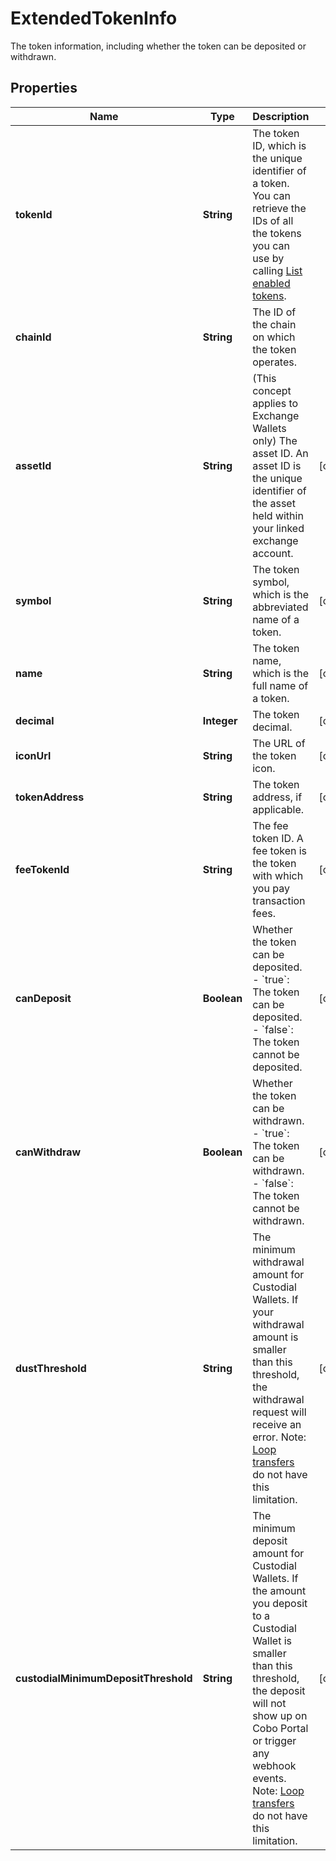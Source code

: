 

# ExtendedTokenInfo

The token information, including whether the token can be deposited or withdrawn.

## Properties

| Name | Type | Description | Notes |
|------------ | ------------- | ------------- | -------------|
|**tokenId** | **String** | The token ID, which is the unique identifier of a token. You can retrieve the IDs of all the tokens you can use by calling [List enabled tokens](/v2/api-references/wallets/list-enabled-tokens). |  |
|**chainId** | **String** | The ID of the chain on which the token operates. |  |
|**assetId** | **String** | (This concept applies to Exchange Wallets only) The asset ID. An asset ID is the unique identifier of the asset held within your linked exchange account. |  [optional] |
|**symbol** | **String** | The token symbol, which is the abbreviated name of a token. |  [optional] |
|**name** | **String** | The token name, which is the full name of a token. |  [optional] |
|**decimal** | **Integer** | The token decimal. |  [optional] |
|**iconUrl** | **String** | The URL of the token icon. |  [optional] |
|**tokenAddress** | **String** | The token address, if applicable. |  [optional] |
|**feeTokenId** | **String** | The fee token ID. A fee token is the token with which you pay transaction fees. |  [optional] |
|**canDeposit** | **Boolean** | Whether the token can be deposited.  - &#x60;true&#x60;: The token can be deposited.  - &#x60;false&#x60;: The token cannot be deposited.  |  [optional] |
|**canWithdraw** | **Boolean** | Whether the token can be withdrawn.  - &#x60;true&#x60;: The token can be withdrawn.  - &#x60;false&#x60;: The token cannot be withdrawn.  |  [optional] |
|**dustThreshold** | **String** | The minimum withdrawal amount for Custodial Wallets. If your withdrawal amount is smaller than this threshold, the withdrawal request will receive an error.  Note: [Loop transfers](https://loop.top/) do not have this limitation.  |  [optional] |
|**custodialMinimumDepositThreshold** | **String** | The minimum deposit amount for Custodial Wallets. If the amount you deposit to a Custodial Wallet is smaller than this threshold, the deposit will not show up on Cobo Portal or trigger any webhook events.  Note: [Loop transfers](https://loop.top/) do not have this limitation.  |  [optional] |



